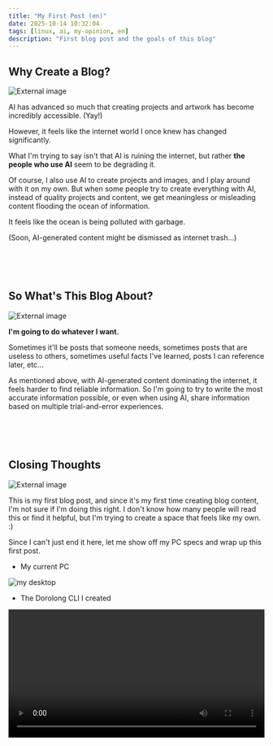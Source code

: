 ```yaml
---
title: "My First Post (en)"
date: 2025-10-14 10:32:04
tags: [linux, ai, my-opinion, en]
description: "First blog post and the goals of this blog"
---
```


## Why Create a Blog?

![External image](https://i.namu.wiki/i/ShTzcoMeHE4voCN_b3hTBqixr8Z2NO_O8XEIFIhN3_7rbIfSdq0hUfUw5GJJoF55QatW6GRiwpI9qbX3tI0Mlg.webp)

AI has advanced so much that creating projects and artwork has become incredibly accessible. (Yay!)

However, it feels like the internet world I once knew has changed significantly.

What I'm trying to say isn't that AI is ruining the internet, but rather **the people who use AI** seem to be degrading it.

Of course, I also use AI to create projects and images, and I play around with it on my own. But when some people try to create everything with AI, instead of quality projects and content, we get meaningless or misleading content flooding the ocean of information.

It feels like the ocean is being polluted with garbage.

(Soon, AI-generated content might be dismissed as internet trash...)

<br><br><br>

## So What's This Blog About?

![External image](https://media.gettyimages.com/id/946339470/video/nick-young-reacts-to-a-story-with-a-confused-face-turning-into-a-viral-meme-while-filming-an.jpg?s=640x640&k=20&c=zbBenmYIwKZyjztbTqvOSQm79oKz5APkBfMV-ZPyJXo=)

**I'm going to do whatever I want.**

Sometimes it'll be posts that someone needs, sometimes posts that are useless to others, sometimes useful facts I've learned, posts I can reference later, etc...

As mentioned above, with AI-generated content dominating the internet, it feels harder to find reliable information. So I'm going to try to write the most accurate information possible, or even when using AI, share information based on multiple trial-and-error experiences.

<br><br><br>

## Closing Thoughts

![External image](https://chameleonmemes.com/wp-content/uploads/2023/03/When-You-Telling-A-Story-And-Nobodys-paying-Attention.jpg)


This is my first blog post, and since it's my first time creating blog content, I'm not sure if I'm doing this right. I don't know how many people will read this or find it helpful, but I'm trying to create a space that feels like my own. :)

Since I can't just end it here, let me show off my PC specs and wrap up this first post.

- My current PC

![my desktop](/2025-10-14/2025-10-14-1.png "my desktop")


- The Dorolong CLI I created

<video controls style="width: 100%; height: auto;">
  <source src="/2025-10-14/2025-10-14-2.mp4" type="video/mp4">
  Your browser does not support the video tag.
</video>
